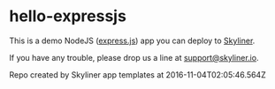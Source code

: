 # hello-expressjs

This is a demo NodeJS ([express.js](https://expressjs.com/)) app you can deploy to [Skyliner](https://www.skyliner.io).

If you have any trouble, please drop us a line at [support@skyliner.io](mailto:support@skyliner.io?Subject=Help%20with%20hello-go).

Repo created by Skyliner app templates at 2016-11-04T02:05:46.564Z